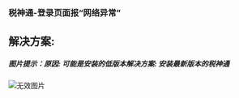 ### 税神通-登录页面报“网络异常”



## 解决方案:

##### 图片提示：原因: 可能是安装的低版本解决方案: 安装最新版本的税神通

![无效图片](https://cdn.jsdelivr.net/gh/IAskWind/lazy66-site/images/question/1_20181108134226.png)



